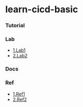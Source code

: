 # learn-cicd-basic

### Tutorial

### Lab
- [1.Lab1](https://github.com/hieunt84/rancher-cicd)
- [2.Lab2](https://www.youtube.com/watch?v=4E80gEen-o0&t=204s)

### Docs

### Ref
- [1.Ref1](https://www.youtube.com/watch?v=9pZ2xmsSDdo&t=212s)
- [2.Ref2](https://dev.to/thawkin3/software-engineers-need-to-know-devops-too-and-that-starts-with-ci-cd-47n8)
